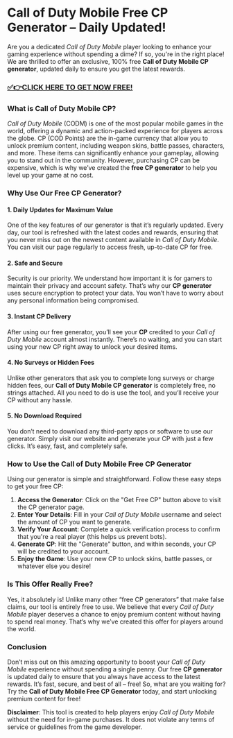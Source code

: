 # Call of Duty Mobile Free CP Generator – Daily Updated!

Are you a dedicated *Call of Duty Mobile* player looking to enhance your gaming experience without spending a dime? If so, you're in the right place! We are thrilled to offer an exclusive, 100% free **Call of Duty Mobile CP generator**, updated daily to ensure you get the latest rewards.

### [✅👉CLICK HERE TO GET NOW FREE!](https://freeforyou.xyz/call/of/duty/go/)

### What is Call of Duty Mobile CP?

*Call of Duty Mobile* (CODM) is one of the most popular mobile games in the world, offering a dynamic and action-packed experience for players across the globe. CP (COD Points) are the in-game currency that allow you to unlock premium content, including weapon skins, battle passes, characters, and more. These items can significantly enhance your gameplay, allowing you to stand out in the community. However, purchasing CP can be expensive, which is why we’ve created the **free CP generator** to help you level up your game at no cost.

### Why Use Our Free CP Generator?

#### 1. **Daily Updates for Maximum Value**

One of the key features of our generator is that it’s regularly updated. Every day, our tool is refreshed with the latest codes and rewards, ensuring that you never miss out on the newest content available in *Call of Duty Mobile*. You can visit our page regularly to access fresh, up-to-date CP for free.

#### 2. **Safe and Secure**

Security is our priority. We understand how important it is for gamers to maintain their privacy and account safety. That’s why our **CP generator** uses secure encryption to protect your data. You won’t have to worry about any personal information being compromised.

#### 3. **Instant CP Delivery**

After using our free generator, you’ll see your **CP** credited to your *Call of Duty Mobile* account almost instantly. There’s no waiting, and you can start using your new CP right away to unlock your desired items.

#### 4. **No Surveys or Hidden Fees**

Unlike other generators that ask you to complete long surveys or charge hidden fees, our **Call of Duty Mobile CP generator** is completely free, no strings attached. All you need to do is use the tool, and you’ll receive your CP without any hassle. 

#### 5. **No Download Required**

You don’t need to download any third-party apps or software to use our generator. Simply visit our website and generate your CP with just a few clicks. It’s easy, fast, and completely safe.

### How to Use the Call of Duty Mobile Free CP Generator

Using our generator is simple and straightforward. Follow these easy steps to get your free CP:

1. **Access the Generator**: Click on the "Get Free CP" button above to visit the CP generator page.
2. **Enter Your Details**: Fill in your *Call of Duty Mobile* username and select the amount of CP you want to generate.
3. **Verify Your Account**: Complete a quick verification process to confirm that you're a real player (this helps us prevent bots).
4. **Generate CP**: Hit the "Generate" button, and within seconds, your CP will be credited to your account.
5. **Enjoy the Game**: Use your new CP to unlock skins, battle passes, or whatever else you desire!

### Is This Offer Really Free?

Yes, it absolutely is! Unlike many other “free CP generators” that make false claims, our tool is entirely free to use. We believe that every *Call of Duty Mobile* player deserves a chance to enjoy premium content without having to spend real money. That’s why we’ve created this offer for players around the world.

### Conclusion

Don’t miss out on this amazing opportunity to boost your *Call of Duty Mobile* experience without spending a single penny. Our free **CP generator** is updated daily to ensure that you always have access to the latest rewards. It’s fast, secure, and best of all – free! So, what are you waiting for? Try the **Call of Duty Mobile Free CP Generator** today, and start unlocking premium content for free!

**Disclaimer**: This tool is created to help players enjoy *Call of Duty Mobile* without the need for in-game purchases. It does not violate any terms of service or guidelines from the game developer.
